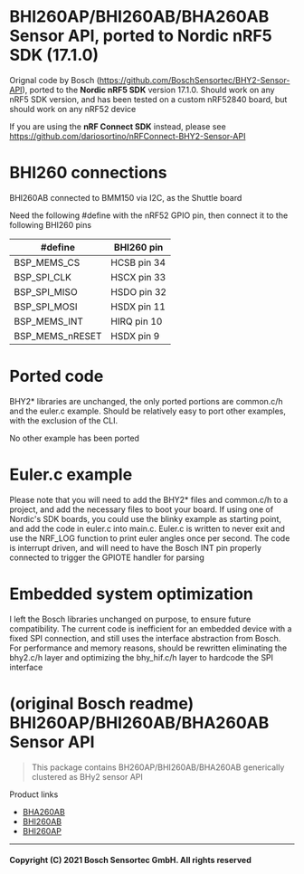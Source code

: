 # BHI260AP/BHI260AB/BHA260AB Sensor API, ported to Nordic nRF5 SDK (17.1.0)

Orignal code by Bosch (https://github.com/BoschSensortec/BHY2-Sensor-API), ported to the **Nordic nRF5 SDK** version 17.1.0. Should work on any nRF5 SDK version, and has been tested on a custom nRF52840 board, but should work on any nRF52 device

If you are using the **nRF Connect SDK** instead, please see https://github.com/dariosortino/nRFConnect-BHY2-Sensor-API

# BHI260 connections

BHI260AB connected to BMM150 via I2C, as the Shuttle board

Need the following #define with the nRF52 GPIO pin, then connect it to the following BHI260 pins

| #define       | BHI260 pin   |
| ------------- | ------------ |
| BSP_MEMS_CS   | HCSB pin 34  |
| BSP_SPI_CLK   | HSCX pin 33  |
| BSP_SPI_MISO  | HSDO pin 32  |
| BSP_SPI_MOSI  | HSDX pin 11  |
| BSP_MEMS_INT  | HIRQ pin 10  |
| BSP_MEMS_nRESET | HSDX pin 9   |
     
# Ported code

BHY2* libraries are unchanged, the only ported portions are common.c/h and the euler.c example. Should be relatively easy to port other examples, with the exclusion of the CLI.

No other example has been ported

# Euler.c example

Please note that you will need to add the BHY2* files and common.c/h to a project, and add the necessary files to boot your board. If using one of Nordic's SDK boards, you could use the blinky example as starting point, and add the code in euler.c into main.c. Euler.c is written to never exit and use the NRF_LOG function to print euler angles once per second. The code is interrupt driven, and will need to have the Bosch INT pin properly connected to trigger the GPIOTE handler for parsing


# Embedded system optimization 

I left the Bosch libraries unchanged on purpose, to ensure future compatibility. The current code is inefficient for an embedded device with a fixed SPI connection, and still uses the interface abstraction from Bosch. For performance and memory reasons, should be rewritten eliminating the bhy2.c/h layer and optimizing the bhy_hif.c/h layer to hardcode the SPI interface

#  (original Bosch readme) BHI260AP/BHI260AB/BHA260AB Sensor API

> This package contains BH260AP/BHI260AB/BHA260AB generically clustered as BHy2 sensor API

Product links
- [BHA260AB](https://www.bosch-sensortec.com/products/smart-sensors/bha260ab.html)
- [BHI260AB](https://www.bosch-sensortec.com/products/smart-sensors/bhi260ab.html)
- [BHI260AP](https://www.bosch-sensortec.com/products/smart-sensors/bhi260ap/)

---
#### Copyright (C) 2021 Bosch Sensortec GmbH. All rights reserved
